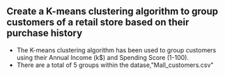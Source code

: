 ## Create a K-means clustering algorithm to group customers of a retail store based on their purchase history
- The K-means clustering algorithm has been used to group customers using their Annual Income (k$) and	Spending Score (1-100).
- There are a total of 5 groups within the datase,"Mall_customers.csv"

